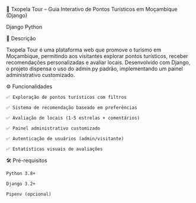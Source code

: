 📍 Txopela Tour – Guia Interativo de Pontos Turísticos em Moçambique (Django)

Django
Python

📌 Descrição

Txopela Tour é uma plataforma web que promove o turismo em Moçambique, permitindo aos visitantes explorar pontos turísticos, receber recomendações personalizadas e avaliar locais. Desenvolvido com Django, o projeto dispensa o uso do admin.py padrão, implementando um painel administrativo customizado.

⚙️ Funcionalidades

    ✅ Exploração de pontos turísticos com filtros

    ✅ Sistema de recomendação baseado em preferências

    ✅ Avaliação de locais (1-5 estrelas + comentários)

    ✅ Painel administrativo customizado

    ✅ Autenticação de usuários (admin/visitante)

    ✅ Estatísticas visuais de avaliações

🛠️ Pré-requisitos

    Python 3.8+

    Django 3.2+

    Pipenv (opcional)
